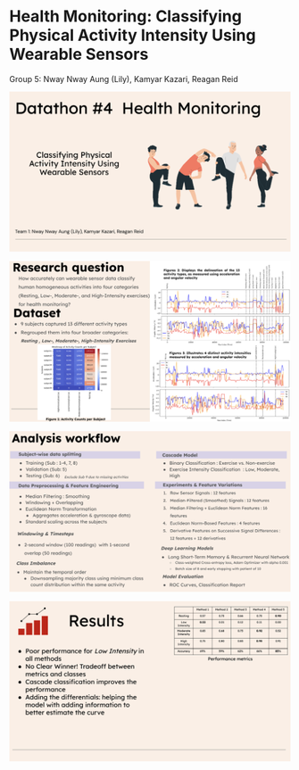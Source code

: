 
# Health Monitoring: Classifying Physical Activity Intensity Using Wearable Sensors

Group 5: Nway Nway Aung (Lily), Kamyar Kazari, Reagan Reid

<p align="center">
  <img src="./figures/fig1_Intro.png"/>
</p> 


<p align="center">
  <img src="./figures/fig2_RQs.png"/>
</p> 

<p align="center">
  <img src="./figures/fig3_Workflow.png"/>
</p> 

<p align="center">
  <img src="./figures/fig4_Results.png"/>
</p>
